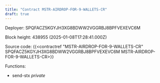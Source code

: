 ```yaml
---
title: "Contract MSTR-AIRDROP-FOR-9-WALLETS-CR"
draft: true
---
```

Deployer: SPQFACZ5KGYJH3XG8BDWW2VGGRBJ8BPFVEXEVC6M


 



Block height: 438955 (2025-01-08T17:28:41.000Z)

Source code: {{<contractref "MSTR-AIRDROP-FOR-9-WALLETS-CR" SPQFACZ5KGYJH3XG8BDWW2VGGRBJ8BPFVEXEVC6M MSTR-AIRDROP-FOR-9-WALLETS-CR>}}

Functions:

* send-stx _private_
